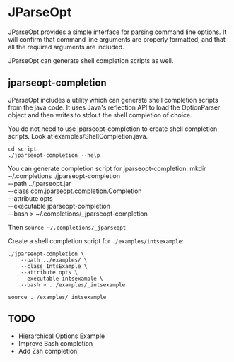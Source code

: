 JParseOpt
==================================
JParseOpt provides a simple interface for parsing command line options.
It will confirm that command line arguments are properly formatted, and that
all the required arguments are included. 

JParseOpt can generate shell completion scripts as well.

jparseopt-completion
----------------------------------
JParseOpt includes a utility which can generate shell completion scripts from
the java code. It uses Java's reflection API to load the OptionParser object
and then writes to stdout the shell completion of choice.

You do not need to use jparseopt-completion to create shell completion
scripts. Look at examples/ShellCompletion.java.

    cd script
    ./jparseopt-completion --help

You can generate completion script for jparseopt-completion.
    mkdir ~/.completions
    ./jparseopt-completion \
        --path ../jparseopt.jar \
        --class com.jparseopt.completion.Completion \
        --attribute opts \
        --executable jparseopt-completion \
        --bash > ~/.completions/_jparseopt-completion

Then `source ~/.completions/_jparseopt`

Create a shell completion script for `./examples/intsexample`:

    ./jparseopt-completion \
        --path ../examples/ \
        --class IntsExample \
        --attribute opts \
        --executable intsexample \
        --bash > ../examples/_intsexample

    source ../examples/_intsexample


TODO
----------------------------------
* Hierarchical Options Example
* Improve Bash completion
* Add Zsh completion
